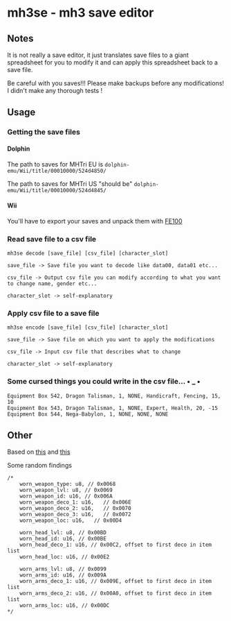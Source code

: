# mh3se - mh3 save editor

## Notes

It is not really a save editor, it just translates save files to a giant spreadsheet for you to modify it and can apply this spreadsheet back to a save file.

Be careful with you saves!!! Please make backups before any modifications! I didn't make any thorough tests !

## Usage

### Getting the save files

#### Dolphin
The path to saves for MHTri EU is `dolphin-emu/Wii/title/00010000/524d4850/`

The path to saves for MHTri US "should be" `dolphin-emu/Wii/title/00010000/524d4845/`

#### Wii
You'll have to export your saves and unpack them with [FE100](https://www.wiibrew.org/wiki/FE100)

### Read save file to a csv file
```
mh3se decode [save_file] [csv_file] [character_slot]

save_file -> Save file you want to decode like data00, data01 etc...

csv_file -> Output csv file you can modify according to what you want to change name, gender etc...

character_slot -> self-explanatory
```

### Apply csv file to a save file
```
mh3se encode [save_file] [csv_file] [character_slot]

save_file -> Save file on which you want to apply the modifications

csv_file -> Input csv file that describes what to change

character_slot -> self-explanatory
```

### Some cursed things you could write in the csv file... • _ •
```
Equipment Box 542, Dragon Talisman, 1, NONE, Handicraft, Fencing, 15, 10
Equipment Box 543, Dragon Talisman, 1, NONE, Expert, Health, 20, -15
Equipment Box 544, Nega-Babylon, 1, NONE, NONE, NONE
```

## Other

Based on [this](https://github.com/sepalani/MHTrIDA/tree/master/save) and [this](https://github.com/sepalani/MH3DB)

Some random findings
```
/*
    worn_weapon_type: u8, // 0x0068
    worn_weapon_lvl: u8, // 0x0069
    worn_weapon_id: u16, // 0x006A
    worn_weapon_deco_1: u16,   // 0x006E
    worn_weapon_deco_2: u16,   // 0x0070
    worn_weapon_deco_3: u16,   // 0x0072
    worn_weapon_loc: u16,   // 0x00D4

    worn_head_lvl: u8, // 0x00BD
    worn_head_id: u16, // 0x00BE
    worn_head_deco_1: u16, // 0x00C2, offset to first deco in item list
    worn_head_loc: u16, // 0x00E2

    worn_arms_lvl: u8, // 0x0099
    worn_arms_id: u16, // 0x009A
    worn_arms_deco_1: u16, // 0x009E, offset to first deco in item list
    worn_arms_deco_2: u16, // 0x00A0, offset to first deco in item list
    worn_arms_loc: u16, // 0x00DC
*/
```